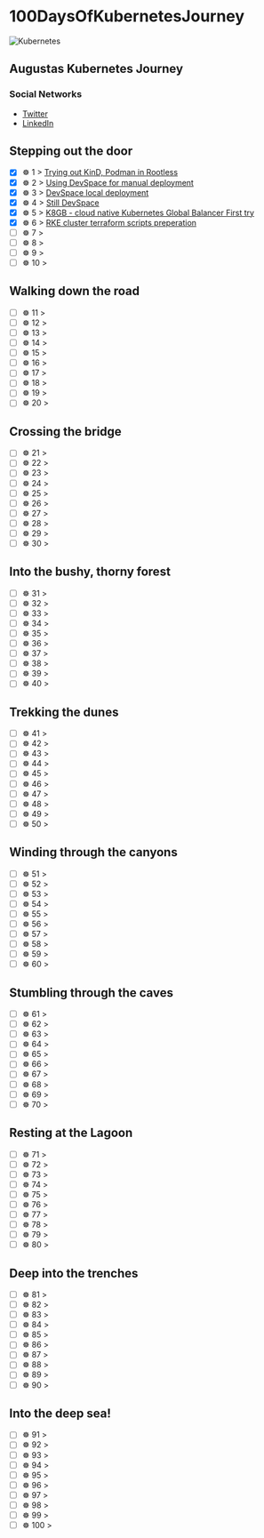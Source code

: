 # 100DaysOfKubernetesJourney
![Kubernetes](https://upload.wikimedia.org/wikipedia/commons/thumb/6/67/Kubernetes_logo.svg/798px-Kubernetes_logo.svg.png)


## Augustas Kubernetes Journey

### Social Networks
- [Twitter](https://twitter.com/augustris)
- [LinkedIn](https://linkedin.com/in/augustasverbickas)

## Stepping out the door

- [x] ☸ 1 > [Trying out KinD, Podman in Rootless](001/Readme.md)
- [x] ☸ 2 > [Using DevSpace for manual deployment](002/Readme.md)
- [x] ☸ 3 > [DevSpace local deployment](003/Readme.md)
- [x] ☸ 4 > [Still DevSpace](004/Readme.md)
- [x] ☸ 5 > [K8GB - cloud native Kubernetes Global Balancer First try](005/Readme.md)
- [x] ☸ 6 > [RKE cluster terraform scripts preperation](006/Readme.md)
- [ ] ☸ 7 > [](007/Readme.md)
- [ ] ☸ 8 > [](008/Readme.md)
- [ ] ☸ 9 > [](009/Readme.md)
- [ ] ☸ 10 > [](010/Readme.md)

## Walking down the road

- [ ] ☸ 11 > [](011/Readme.md)
- [ ] ☸ 12 > [](012/Readme.md)
- [ ] ☸ 13 > [](013/Readme.md)
- [ ] ☸ 14 > [](014/Readme.md)
- [ ] ☸ 15 > [](015/Readme.md)
- [ ] ☸ 16 > [](016/Readme.md)
- [ ] ☸ 17 > [](017/Readme.md)
- [ ] ☸ 18 > [](018/Readme.md)
- [ ] ☸ 19 > [](019/Readme.md)
- [ ] ☸ 20 > [](020/Readme.md)

## Crossing the bridge

- [ ] ☸ 21 > [](021/Readme.md)
- [ ] ☸ 22 > [](022/Readme.md)
- [ ] ☸ 23 > [](023/Readme.md)
- [ ] ☸ 24 > [](024/Readme.md)
- [ ] ☸ 25 > [](025/Readme.md)
- [ ] ☸ 26 > [](026/Readme.md)
- [ ] ☸ 27 > [](027/Readme.md)
- [ ] ☸ 28 > [](028/Readme.md)
- [ ] ☸ 29 > [](029/Readme.md)
- [ ] ☸ 30 > [](030/Readme.md)

## Into the bushy, thorny forest

- [ ] ☸ 31 > [](031/Readme.md)
- [ ] ☸ 32 > [](032/Readme.md)
- [ ] ☸ 33 > [](033/Readme.md)
- [ ] ☸ 34 > [](034/Readme.md)
- [ ] ☸ 35 > [](035/Readme.md)
- [ ] ☸ 36 > [](036/Readme.md)
- [ ] ☸ 37 > [](037/Readme.md)
- [ ] ☸ 38 > [](038/Readme.md)
- [ ] ☸ 39 > [](039/Readme.md)
- [ ] ☸ 40 > [](040/Readme.md)

## Trekking the dunes

- [ ] ☸ 41 > [](041/Readme.md)
- [ ] ☸ 42 > [](042/Readme.md)
- [ ] ☸ 43 > [](043/Readme.md)
- [ ] ☸ 44 > [](044/Readme.md)
- [ ] ☸ 45 > [](045/Readme.md)
- [ ] ☸ 46 > [](046/Readme.md)
- [ ] ☸ 47 > [](047/Readme.md)
- [ ] ☸ 48 > [](048/Readme.md)
- [ ] ☸ 49 > [](049/Readme.md)
- [ ] ☸ 50 > [](050/Readme.md)

## Winding through the canyons

- [ ] ☸ 51 > [](051/Readme.md)
- [ ] ☸ 52 > [](052/Readme.md)
- [ ] ☸ 53 > [](053/Readme.md)
- [ ] ☸ 54 > [](054/Readme.md)
- [ ] ☸ 55 > [](055/Readme.md)
- [ ] ☸ 56 > [](056/Readme.md)
- [ ] ☸ 57 > [](057/Readme.md)
- [ ] ☸ 58 > [](058/Readme.md)
- [ ] ☸ 59 > [](059/Readme.md)
- [ ] ☸ 60 > [](060/Readme.md)

## Stumbling through the caves

- [ ] ☸ 61 > [](061/Readme.md)
- [ ] ☸ 62 > [](062/Readme.md)
- [ ] ☸ 63 > [](063/Readme.md)
- [ ] ☸ 64 > [](064/Readme.md)
- [ ] ☸ 65 > [](065/Readme.md)
- [ ] ☸ 66 > [](066/Readme.md)
- [ ] ☸ 67 > [](067/Readme.md)
- [ ] ☸ 68 > [](068/Readme.md)
- [ ] ☸ 69 > [](069/Readme.md)
- [ ] ☸ 70 > [](070/Readme.md)

## Resting at the Lagoon

- [ ] ☸ 71 > [](071/Readme.md)
- [ ] ☸ 72 > [](072/Readme.md)
- [ ] ☸ 73 > [](073/Readme.md)
- [ ] ☸ 74 > [](074/Readme.md)
- [ ] ☸ 75 > [](075/Readme.md)
- [ ] ☸ 76 > [](076/Readme.md)
- [ ] ☸ 77 > [](077/Readme.md)
- [ ] ☸ 78 > [](078/Readme.md)
- [ ] ☸ 79 > [](079/Readme.md)
- [ ] ☸ 80 > [](080/Readme.md)

## Deep into the trenches

- [ ] ☸ 81 > [](081/Readme.md)
- [ ] ☸ 82 > [](082/Readme.md)
- [ ] ☸ 83 > [](083/Readme.md)
- [ ] ☸ 84 > [](084/Readme.md)
- [ ] ☸ 85 > [](085/Readme.md)
- [ ] ☸ 86 > [](086/Readme.md)
- [ ] ☸ 87 > [](087/Readme.md)
- [ ] ☸ 88 > [](088/Readme.md)
- [ ] ☸ 89 > [](089/Readme.md)
- [ ] ☸ 90 > [](090/Readme.md)

## Into the deep sea!

- [ ] ☸ 91 > [](091/Readme.md)
- [ ] ☸ 92 > [](092/Readme.md)
- [ ] ☸ 93 > [](093/Readme.md)
- [ ] ☸ 94 > [](094/Readme.md)
- [ ] ☸ 95 > [](095/Readme.md)
- [ ] ☸ 96 > [](096/Readme.md)
- [ ] ☸ 97 > [](097/Readme.md)
- [ ] ☸ 98 > [](098/Readme.md)
- [ ] ☸ 99 > [](099/Readme.md)
- [ ] ☸ 100 > [](100/Readme.md)
